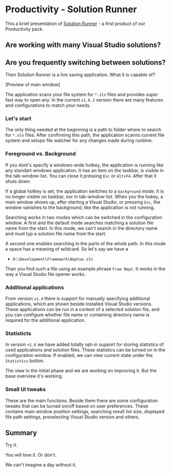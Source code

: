 # Productivity - Solution Runner

This a brief presentation of [Solution Runner](http://www.neptuo.com/product/desktop/solution-runner) - a first product of our Productivity pack.

## Are working with many Visual Studio solutions? 

## Are you frequently switching between solutions?

Then Solution Runner is a live saving application. What it is capable of?

[Preview of main window]

The application scans your file system for `*.sln` files and provides super fast way to open any. In the current `v1.6.2` version there are many features and configurations to match your needs.

### Let's start

The only thing needed at the beginning is a path to folder where to search for `*.sln` files. After confirming this path, the application scanns current file system and setups file watcher for any changes made during runtime.

### Foreground vs. Background

If you dont's specify a windows-wide hotkey, the application is running like any standart windows application. It has an item on the taskbar, is visible in the tab-window-list. You can close it pressing `Esc` or `Alt+F4`. After that it shuts down.

If a global hotkey is set, the application switches to a `background` mode. It is no longer visible on taskbar, nor in tab-window-list. When you the hokey, a main window shows up, after starting a Visual Studio, or pressing `Esc`, the window vanishes to the background, like the application is not running.

Searching works in two modes which can be switched in the configuration window. A first and the default mode searches matching a solution file name from the start. In this mode, we can't search in the directory name and must typ a solution file name from the start.

A second one enables searching in the parts of the whole path. In this mode a space has a meaning of wildcard. So let's say we have a

- `D:\Development\Framework\Neptuo.sln`

Than you find such a file using an example phrase `Fram Nept`. It works in the way a Visual Studio file opener works.

### Additional applications

From version `v1.4` there is support for manually specifying additional applications, which are shown beside installed Visual Studio versions. These applications can be run in a context of a selected solution file, and you can configure whether file name or containing directory name is required for the additional application.

### Statisticts

In version `v1.6` we have added totally opt-in support for storing statistics of used applications and solution files. These statistics can be turned on in the configuration window. If enabled, we can view current state under the `Statistics` button.

The view in the initial phase and we are working on improving it. But the base overview it's working.

### Small UI tweaks

These are the main functions. Beside them there are some configuration tweaks that can be turned on/off based on user preferences. These contains main window position settings, searching result list size, displayed file path settings, preselecting Visual Studio version and others.

## Summary

Try it. 

You will love it. Or don't. 

We can't imagine a day without it.
